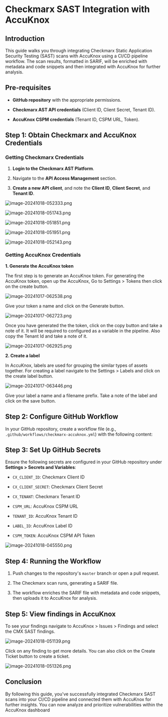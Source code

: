 # Checkmarx SAST Integration with AccuKnox

## Introduction

This guide walks you through integrating Checkmarx Static Application Security Testing (SAST) scans with AccuKnox using a CI/CD pipeline workflow. The scan results, formatted in SARIF, will be enriched with metadata and code snippets and then integrated with AccuKnox for further analysis.

## Pre-requisites

- **GitHub repository** with the appropriate permissions.

- **Checkmarx AST API credentials** (Client ID, Client Secret, Tenant ID).

- **AccuKnox CSPM credentials** (Tenant ID, CSPM URL, Token).

## Step 1: Obtain Checkmarx and AccuKnox Credentials

### Getting Checkmarx Credentials

1. **Login to the Checkmarx AST Platform**.

2. Navigate to the **API Access Management** section.

3. **Create a new API client**, and note the **Client ID**, **Client Secret**, and **Tenant ID**.

![image-20241018-052333.png](images/checkmarx-sast/1.png)

![image-20241018-051743.png](images/checkmarx-sast/2.png)

![image-20241018-051851.png](images/checkmarx-sast/3.png)

![image-20241018-051951.png](images/checkmarx-sast/4.png)

![image-20241018-052143.png](images/checkmarx-sast/5.png)

### Getting AccuKnox Credentials

**1. Generate the AccuKnox token**

The first step is to generate an AccuKnox token. For generating the AccuKnox token, open up the AccuKnox, Go to Settings > Tokens then click on the create button.

![image-20241017-062538.png](images/checkmarx-sast/6.png)

Give your token a name and click on the Generate button.

![image-20241017-062723.png](images/checkmarx-sast/7.png)

Once you have generated the the token, click on the copy button and take a note of it. It will be required to configured as a variable in the pipeline. Also copy the Tenant Id and take a note of it.

![image-20241017-062925.png](images/checkmarx-sast/8.png)

**2. Create a label**

In AccuKnox, labels are used for grouping the similar types of assets together. For creating a label navigate to the Settings > Labels and click on the create label button.

![image-20241017-063446.png](images/checkmarx-sast/9.png)

Give your label a name and a filename prefix. Take a note of the label and click on the save button.

## Step 2: Configure GitHub Workflow

In your GitHub repository, create a workflow file (e.g., `.github/workflows/checkmarx-accuknox.yml`) with the following content:

<script src="https://gist.github.com/HighnessAtharva/5b70b13a39ed46cb6d4e5543f7bf4522.js"></script>


## Step 3: Set Up GitHub Secrets

Ensure the following secrets are configured in your GitHub repository under **Settings > Secrets and Variables**:

- `CX_CLIENT_ID`: Checkmarx Client ID

- `CX_CLIENT_SECRET`: Checkmarx Client Secret

- `CX_TENANT`: Checkmarx Tenant ID

- `CSPM_URL`: AccuKnox CSPM URL

- `TENANT_ID`: AccuKnox Tenant ID

- `LABEL_ID`: AccuKnox Label ID

- `CSPM_TOKEN`: AccuKnox CSPM API Token

![image-20241018-045550.png](images/checkmarx-sast/10.png)

## Step 4: Running the Workflow

1. Push changes to the repository's `master` branch or open a pull request.

2. The Checkmarx scan runs, generating a SARIF file.

3. The workflow enriches the SARIF file with metadata and code snippets, then uploads it to AccuKnox for analysis.

## Step 5: View findings in AccuKnox

To see your findings navigate to AccuKnox > Issues > Findings and select the CMX SAST findings.

![image-20241018-051139.png](images/checkmarx-sast/11.png)

Click on any finding to get more details. You can also click on the Create Ticket button to create a ticket.

![image-20241018-051326.png](images/checkmarx-sast/12.png)

## Conclusion

By following this guide, you've successfully integrated Checkmarx SAST scans into your CI/CD pipeline and connected them with AccuKnox for further insights. You can now analyze and prioritize vulnerabilities within the AccuKnox dashboard
